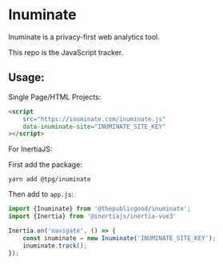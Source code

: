 # Inuminate

Inuminate is a privacy-first web analytics tool.

This repo is the JavaScript tracker.

## Usage:

Single Page/HTML Projects:
```html
<script
    src="https://inuminate.com/inuminate.js"
    data-inuminate-site="INUMINATE_SITE_KEY"
></script>
```

For InertiaJS:

First add the package:

```shell
yarn add @tpg/inuminate
```

Then add to `app.js`:

```javascript
import {Inuminate} from '@thepublicgood/inuminate';
import {Inertia} from '@inertiajs/inertia-vue3'

Inertia.on('navigate', () => {
    const inuminate = new Inuminate('INUMINATE_SITE_KEY');
    inuminate.track();
});
```